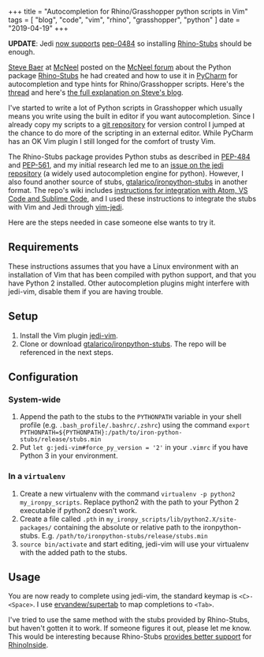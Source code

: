 +++
title = "Autocompletion for Rhino/Grasshopper python scripts in Vim"
tags = [ "blog", "code", "vim", "rhino", "grasshopper", "python" ]
date = "2019-04-19"
+++

**UPDATE**: Jedi [now supports](https://github.com/davidhalter/jedi/issues/839) [pep-0484](https://www.python.org/dev/peps/pep-0484/) so installing [Rhino-Stubs](https://pypi.org/project/Rhino-stubs/) should be enough.

[Steve Baer](https://stevebaer.wordpress.com/) at [McNeel](https://mcneel.com/) posted on the [McNeel forum](https://discourse.mcneel.com/) about the Python package [Rhino-Stubs](https://pypi.org/project/Rhino-stubs/) he had created and how to use it in [PyCharm](https://www.jetbrains.com/pycharm/) for autocompletion and type hints for Rhino/Grasshopper scripts. Here's the [thread](https://discourse.mcneel.com/t/autocomplete-while-editing-python-scripts-outside-of-rhino/79329) and here's [the full explanation on Steve's blog](https://stevebaer.wordpress.com/2019/02/25/autocomplete-and-type-hints-with-python-scripts-for-rhino-grasshopper/).

I've started to write a lot of Python scripts in Grasshopper which usually means you write using the built in editor if you want autocompletion. Since I already copy my scripts to a [git repository](https://github.com/tetov/py-grasshopper) for version control I jumped at the chance to do more of the scripting in an external editor. While PyCharm has an OK Vim plugin I still longed for the comfort of trusty Vim.

The Rhino-Stubs package provides Python stubs as described in [PEP-484](https://www.python.org/dev/peps/pep-0484/) and [PEP-561](https://www.python.org/dev/peps/pep-0561/), and my initial research led me to an [issue on the jedi repository](https://github.com/davidhalter/jedi/issues/839) (a widely used autocompletion engine for python). However, I also found another source of stubs, [gtalarico/ironpython-stubs](https://github.com/gtalarico/ironpython-stubs) in another format. The repo's wiki includes [instructions for integration with Atom, VS Code and Sublime Code](https://github.com/gtalarico/ironpython-stubs/wiki), and I used these instructions to integrate the stubs with Vim and Jedi through [vim-jedi](https://github.com/davidhalter/jedi-vim).

Here are the steps needed in case someone else wants to try it.

## Requirements

These instructions assumes that you have a Linux environment with an installation of Vim that has been compiled with python support, and that you have Python 2 installed. Other autocompletion plugins might interfere with jedi-vim, disable them if you are having trouble.

## Setup

1. Install the Vim plugin [jedi-vim](https://github.com/davidhalter/jedi-vim).
2. Clone or download [gtalarico/ironpython-stubs](https://github.com/gtalarico/ironpython-stubs). The repo will be referenced in the next steps.

## Configuration

### System-wide

1. Append the path to the stubs to the `PYTHONPATH` variable in your shell profile (e.g. `.bash_profile/.bashrc/.zshrc`) using the command `export PYTHONPATH=${PYTHONPATH}:/path/to/iron-python-stubs/release/stubs.min`
2. Put `let g:jedi-vim#force_py_version = '2'` in your `.vimrc` if you have Python 3 in your environment.

### In a `virtualenv`

1. Create a new virtualenv with the command `virtualenv -p python2 my_ironpy_scripts`. Replace python2 with the path to your Python 2 executable if python2 doesn't work.
2. Create a file called `.pth` in `my_ironpy_scripts/lib/python2.X/site-packages/` containing the absolute or relative path to the ironpython-stubs. E.g. `/path/to/ironpython-stubs/release/stubs.min`
3. `source bin/activate` and start editing, jedi-vim will use your virtualenv with the added path to the stubs.

## Usage

You are now ready to complete using jedi-vim, the standard keymap is `<C>-<Space>`. I use [ervandew/supertab](https://github.com/ervandew/supertab) to map completions to `<Tab>`.

<script id="asciicast-242101" src="https://asciinema.org/a/242101.js" async></script>

I've tried to use the same method with the stubs provided by Rhino-Stubs, but haven't gotten it to work. If someone figures it out, please let me know. This would be interesting because Rhino-Stubs [provides better support](https://discourse.mcneel.com/t/autocomplete-while-editing-python-scripts-outside-of-rhino/79329/3) for [RhinoInside](https://discourse.mcneel.com/t/rhino-inside-python/78987).
